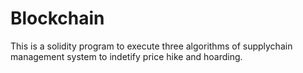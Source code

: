 # Blockchain 

This is a solidity program to execute three algorithms of supplychain management system to indetify price hike and hoarding.
